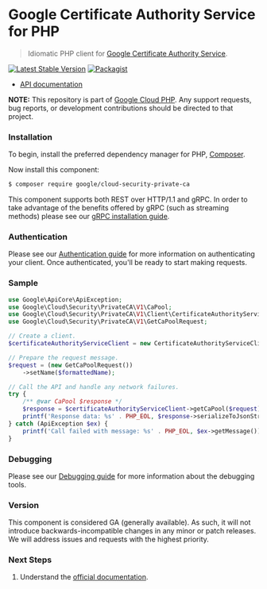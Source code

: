 # Google Certificate Authority Service for PHP

> Idiomatic PHP client for [Google Certificate Authority Service](https://cloud.google.com/certificate-authority-service/docs).

[![Latest Stable Version](https://poser.pugx.org/google/cloud-security-private-ca/v/stable)](https://packagist.org/packages/google/cloud-security-private-ca) [![Packagist](https://img.shields.io/packagist/dm/google/cloud-security-private-ca.svg)](https://packagist.org/packages/google/cloud-security-private-ca)

* [API documentation](https://cloud.google.com/php/docs/reference/cloud-security-private-ca/latest)

**NOTE:** This repository is part of [Google Cloud PHP](https://github.com/googleapis/google-cloud-php). Any
support requests, bug reports, or development contributions should be directed to
that project.

### Installation

To begin, install the preferred dependency manager for PHP, [Composer](https://getcomposer.org/).

Now install this component:

```sh
$ composer require google/cloud-security-private-ca
```

This component supports both REST over HTTP/1.1 and gRPC. In order to take advantage of the benefits offered by gRPC (such as streaming methods)
please see our [gRPC installation guide](https://cloud.google.com/php/grpc).

### Authentication

Please see our [Authentication guide](https://github.com/googleapis/google-cloud-php/blob/main/AUTHENTICATION.md) for more information
on authenticating your client. Once authenticated, you'll be ready to start making requests.

### Sample

```php
use Google\ApiCore\ApiException;
use Google\Cloud\Security\PrivateCA\V1\CaPool;
use Google\Cloud\Security\PrivateCA\V1\Client\CertificateAuthorityServiceClient;
use Google\Cloud\Security\PrivateCA\V1\GetCaPoolRequest;

// Create a client.
$certificateAuthorityServiceClient = new CertificateAuthorityServiceClient();

// Prepare the request message.
$request = (new GetCaPoolRequest())
    ->setName($formattedName);

// Call the API and handle any network failures.
try {
    /** @var CaPool $response */
    $response = $certificateAuthorityServiceClient->getCaPool($request);
    printf('Response data: %s' . PHP_EOL, $response->serializeToJsonString());
} catch (ApiException $ex) {
    printf('Call failed with message: %s' . PHP_EOL, $ex->getMessage());
}
```

### Debugging

Please see our [Debugging guide](https://github.com/googleapis/google-cloud-php/blob/main/DEBUG.md)
for more information about the debugging tools.

### Version

This component is considered GA (generally available). As such, it will not introduce backwards-incompatible changes in
any minor or patch releases. We will address issues and requests with the highest priority.

### Next Steps

1. Understand the [official documentation](https://cloud.google.com/certificate-authority-service/docs).

